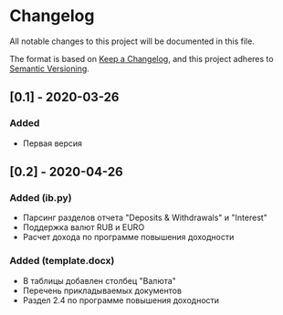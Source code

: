# Changelog

All notable changes to this project will be documented in this file.

The format is based on [Keep a Changelog](https://keepachangelog.com/en/1.0.0/),
and this project adheres to [Semantic Versioning](https://semver.org/spec/v2.0.0.html).

## [0.1] - 2020-03-26

### Added
- Первая версия

## [0.2] - 2020-04-26

### Added (ib.py)
- Парсинг разделов отчета "Deposits & Withdrawals" и "Interest"
- Поддержка валют RUB и EURO
- Расчет дохода по программе повышения доходности

### Added (template.docx)
- В таблицы добавлен столбец "Валюта"
- Перечень прикладываемых документов
- Раздел 2.4 по программе повышения доходности
